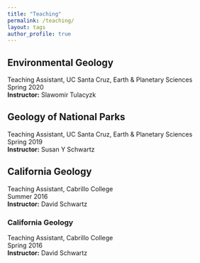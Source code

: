 ```yaml
---
title: "Teaching"
permalink: /teaching/
layout: tags
author_profile: true
---
```

## Environmental Geology
Teaching Assistant, UC Santa Cruz, Earth & Planetary Sciences  
Spring 2020  
**Instructor:** Slawomir Tulacyzk

## Geology of National Parks
Teaching Assistant, UC Santa Cruz, Earth & Planetary Sciences  
Spring 2019  
**Instructor:** Susan Y Schwartz

## California Geology
Teaching Assistant, Cabrillo College  
Summer 2016  
**Instructor:** David Schwartz

### California Geology
Teaching Assistant, Cabrillo College  
Spring 2016  
**Instructor:** David Schwartz
